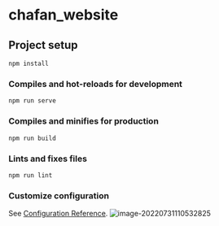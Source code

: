 # chafan_website

## Project setup
```
npm install
```

### Compiles and hot-reloads for development
```
npm run serve
```

### Compiles and minifies for production
```
npm run build
```

### Lints and fixes files
```
npm run lint
```

### Customize configuration
See [Configuration Reference](https://cli.vuejs.org/config/).
![image-20220731110532825](https://user-images.githubusercontent.com/63216208/182008171-07b28ee5-a0cf-4a01-9d09-75c6c82c1c44.png)
